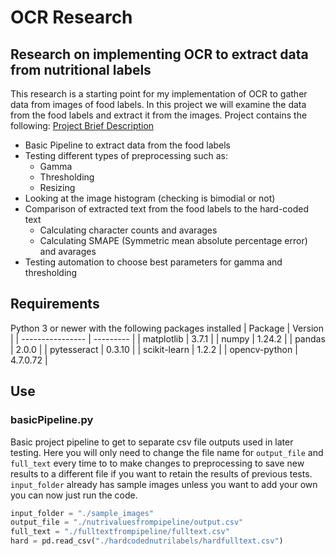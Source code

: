 # OCR Research

## Research on implementing OCR to extract data from nutritional labels

This research is a starting point for my implementation of OCR to gather data from images of food labels. In this project we will examine the data from the food labels and extract it from the images. Project contains the following:
[Project Brief Description](/readmefiles/Dietary%20AI%20Assistant.pdf)
* Basic Pipeline to extract data from the food labels
* Testing different types of preprocessing such as:
    * Gamma
    * Thresholding
    * Resizing
* Looking at the image histogram (checking is bimodial or not)
* Comparison of extracted text from the food labels to the hard-coded text
    * Calculating character counts and avarages
    * Calculating SMAPE (Symmetric mean absolute percentage error) and avarages
* Testing automation to choose best parameters for gamma and thresholding 

## Requirements
Python 3 or newer with the following packages installed
| Package          | Version   |
| ---------------- | --------- |
| matplotlib       | 3.7.1     |
| numpy            | 1.24.2    |
| pandas           | 2.0.0     |
| pytesseract      | 0.3.10    |
| scikit-learn     | 1.2.2     |
| opencv-python    | 4.7.0.72  |

## Use
### basicPipeline.py
Basic project pipeline to get to separate csv file outputs used in later testing.
Here you will only need to change the file name for ``output_file`` and ``full_text`` every time to to make changes to preprocessing to save new results to a different file if you want to retain the results of previous tests. ``input_folder`` already has sample images unless you want to add your own you can now just run the code.
```python
input_folder = "./sample_images"
output_file = "./nutrivaluesfrompipeline/output.csv"
full_text = "./fulltextfrompipeline/fulltext.csv"
hard = pd.read_csv("./hardcodednutrilabels/hardfulltext.csv")
```
